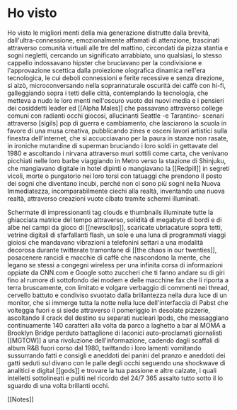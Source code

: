 # Ho visto

Ho visto le migliori menti della mia generazione distrutte dalla brevità, dall'ultra-connessione, emozionalmente affamati di attenzione, trascinati attraverso comunità virtuali alle tre del mattino, circondati da pizza stantia e sogni negletti, cercando un significato arrabbiato, uno qualsiasi, lo stesso cappello indossavano hipster che bruciavano per la condivisione e l'approvazione scettica dalla proiezione olografica dinamica nell'era tecnologica, le cui deboli connessioni e ferite recessive e senza direzione, si alzò, microconversando nella soprannaturale oscurità dei caffè con hi-fi, galleggiando sopra i tetti delle città, contemplando la tecnologia, che metteva a nudo le loro menti nell'oscuro vuoto dei nuovi media e i pensieri dei cosiddetti leader ed [[Alpha Males]] che passavano attraverso college comuni con radianti occhi giocosi, allucinanti Seattle -e Tarantino- scenari attraverso [sigils] pop di guerra e cambiamento, che lasciarono la scuola in favore di una musa creativa, pubblicando zines e osceni lavori artistici sulla finestra dell'internet, che si accucciavano per la paura in stanze non rasate, in ironiche mutandine di superman bruciando i loro soldi in gettavate del 1980 e ascoltando i nirvana attraverso muri sottili come carta, che venivano picchiati nelle loro barbe viaggiando in Metro verso la stazione di Shinjuku, che mangiavano digitale in hotel dipinti o mangiavano la [[Redpill]] in segreti vicoli, morte o purgatorio nei loro torsi con tatuaggi che prendono il posto dei sogni che diventano incubi, perché non ci sono più sogni nella Nuova Immediatezza, incomparabilmente ciechi alla realtà, inventando una nuova realtà, attraverso creazioni vuote cibato tramite schermi illuminati. 

Schermate di impressionanti tag clouds e thumbnails illuminate tutte la ghiacciata matrice del tempo attraverso, solidità di megabyte di bordi e di albe nei campi da gioco di [[newsclips]], scaricate ubriacature sopra tetti, vetrine digitali di sfarfallanti flash, un sole e una luna di programmati viaggi gioiosi che mandavano vibrazioni a telefonini settari a una modalità decorosa durante twitterate tramontane di [[the chaos in our twenties]], posacenere rancidi e macchie di caffè che nascondono la mente, che legano se stessi a congegni wireless per una infinita corsa di informazioni oppiate da CNN.com e Google sotto zuccheri che ti fanno andare su di giri fino al rumore di sottofondo dei modem e delle macchine fax che li riporta a terra bruscamente, con limitato e volgare verbaggio di commenti nei thread, cervello battuto e condiviso svuotato dalla brillantezza nella dura luce di un monitor, che si immerge tutta la notte nella luce dell'interfaccia di Pabst che volteggia fuori e si siede attraverso il pomeriggio in desolate pizzerie, ascoltando il crack del destino su separati nucleari Ipods, che messaggiano continuamente 140 caratteri alla volta da parco a laghetto a bar al MOMA a Brooklyn Bridge perduto battaglione di laconici auto-proclamati giornalisti [[MGTOW]] a una rivoluzione dell'informazione, cadendo dagli scaffali di album R&B fuori corso dal 1980, twittando i loro lamenti vomitando sussurrando fatti e consigli e aneddoti dei panini del pranzo e aneddoti dei gatti seduti sul divano con le palle degli occhi seguendo una shockwave di analitici e digital [[gods]] e trovare la tua passione e altre calzate, i quali intelletti sottolineati e puliti nel ricordo del 24/7 365 assalto tutto sotto il lo sguardo di una volta brillanti occhi.

[[Notes]]